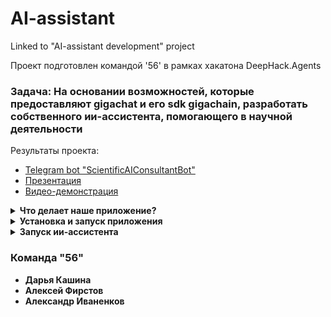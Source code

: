 # AI-assistant
Linked to "AI-assistant development" project


Проект подготовлен командой '56' в рамках хакатона DeepHack.Agents

### Задача: На основании возможностей, которые предоставляют gigachat и его sdk gigachain, разработать собственного ии-ассистента, помогающего в научной деятельности

Результаты проекта:

- [Telegram bot &#34;ScientificAIConsultantBot&#34;](https://t.me/ScientificAIConsultantBot)
- [Презентация]()
- [Видео-демонстрация]()

<details><summary><b>Что делает наше приложение?</b></summary>

</details>


<details><summary><b>Установка и запуск приложения</b></summary>

- склонируйте репозиторий  `https://github.com/daria-kashina/AI-assistant.git`

</details>

<details><summary><b>Запуск ии-ассистента </b></summary>

ИИ-ассистент  реализован в виде бота, открывается по ссылке и запускается нажатием кнопки *"start"*. 
Также дополнительно можно узнать зачем бот по команде *"help".*

</details>

### Команда "56"

- **Дарья Кашина**
- **Алексей Фирстов** 
- **Александр Иваненков** 
